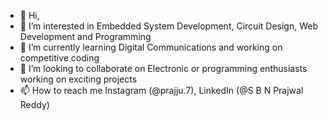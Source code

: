 - 👋 Hi, 
- 👀 I’m interested in Embedded System Development, Circuit Design, Web Development and Programming 
- 🌱 I’m currently learning Digital Communications and working on competitive coding 
- 💞️ I’m looking to collaborate on Electronic or programming enthusiasts working on exciting projects
- 📫 How to reach me Instagram (@prajju.7), LinkedIn (@S B N Prajwal Reddy)

<!---
prajju7/prajju7 is a ✨ special ✨ repository because its `README.md` (this file) appears on your GitHub profile.
You can click the Preview link to take a look at your changes.
--->
